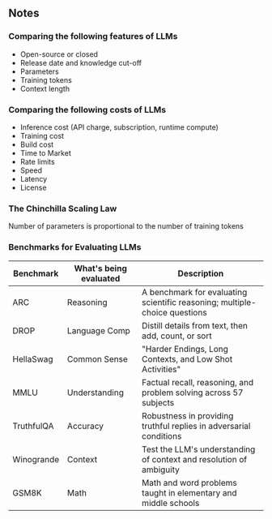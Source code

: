 ## Notes

### Comparing the following features of LLMs

- Open-source or closed
- Release date and knowledge cut-off
- Parameters
- Training tokens
- Context length

### Comparing the following costs of LLMs

- Inference cost (API charge, subscription, runtime compute)
- Training cost
- Build cost
- Time to Market
- Rate limits
- Speed
- Latency
- License

### The Chinchilla Scaling Law

Number of parameters is proportional to the number of training tokens

### Benchmarks for Evaluating LLMs

| **Benchmark** | **What's being evaluated**      | **Description**                                                                 |
|---------------|---------------------------------|---------------------------------------------------------------------------------|
| ARC           | Reasoning                      | A benchmark for evaluating scientific reasoning; multiple-choice questions      |
| DROP          | Language Comp                  | Distill details from text, then add, count, or sort                             |
| HellaSwag     | Common Sense                   | "Harder Endings, Long Contexts, and Low Shot Activities"                        |
| MMLU          | Understanding                  | Factual recall, reasoning, and problem solving across 57 subjects              |
| TruthfulQA    | Accuracy                       | Robustness in providing truthful replies in adversarial conditions             |
| Winogrande    | Context                        | Test the LLM's understanding of context and resolution of ambiguity            |
| GSM8K         | Math                           | Math and word problems taught in elementary and middle schools                 |


